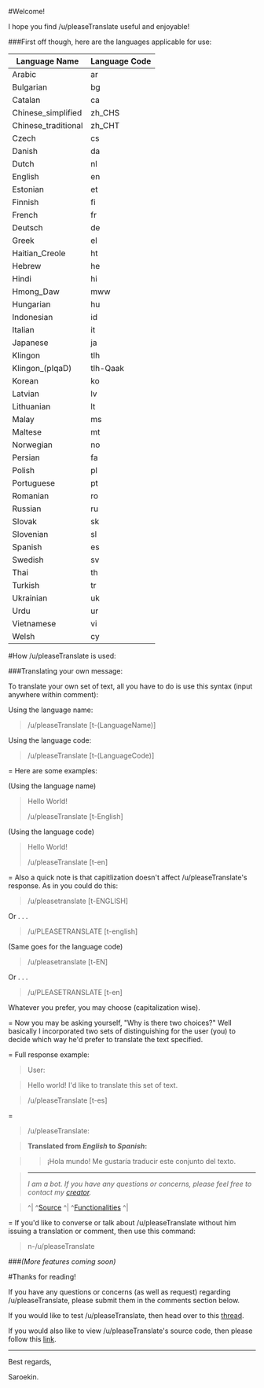 #Welcome!

I hope you find /u/pleaseTranslate useful and enjoyable!

###First off though, here are the languages applicable for use:



**Language Name**| **Language Code**
---|---
Arabic| ar
Bulgarian| bg
Catalan| ca
Chinese_simplified| zh_CHS
Chinese_traditional| zh_CHT
Czech| cs
Danish| da
Dutch| nl
English| en
Estonian| et
Finnish| fi
French| fr
Deutsch| de
Greek | el
Haitian_Creole| ht
Hebrew| he
Hindi | hi
Hmong_Daw| mww
Hungarian| hu
Indonesian| id
Italian| it
Japanese| ja
Klingon| tlh
Klingon_(pIqaD)| tlh-Qaak
Korean| ko
Latvian| lv
Lithuanian| lt
Malay| ms
Maltese| mt
Norwegian| no
Persian| fa
Polish| pl
Portuguese| pt
Romanian| ro
Russian| ru
Slovak| sk
Slovenian| sl
Spanish| es
Swedish| sv
Thai| th
Turkish| tr
Ukrainian| uk
Urdu| ur
Vietnamese| vi
Welsh| cy

#How /u/pleaseTranslate is used:

###Translating your own message:

To translate your own set of text, all you have to do is use this syntax (input anywhere within comment):

Using the language name:
>/u/pleaseTranslate [t-(LanguageName)]

Using the language code:
>/u/pleaseTranslate [t-(LanguageCode)]

=
Here are some examples:

(Using the language name)
>Hello World!
>
>/u/pleaseTranslate [t-English]

(Using the language code)
>Hello World!
>
>/u/pleaseTranslate [t-en]

=
Also a quick note is that capitlization doesn't affect /u/pleaseTranslate's response. As in you could do this:

>/u/pleasetranslate [t-ENGLISH]

Or . . .

>/u/PLEASETRANSLATE [t-english]

(Same goes for the language code)

>/u/pleasetranslate [t-EN]

Or . . .

>/u/PLEASETRANSLATE [t-en]

Whatever you prefer, you may choose (capitalization wise).

=
Now you may be asking yourself, "Why is there two choices?" Well basically I incorporated two sets of distinguishing for the user (you) to decide which way he'd prefer to translate the text specified.

=
Full response example:

>User:

>Hello world! I'd like to translate this set of text.

>/u/pleaseTranslate [t-es] 

=

>/u/pleaseTranslate:

>**Translated from *English* to *Spanish*:**

>>¡Hola mundo! Me gustaría traducir este conjunto del texto.

>---
>*I am a bot. If you have any questions or concerns, please feel free to contact my [creator](https://www.reddit.com/message/compose/?to=Saroekin&subject=/u/pleaseTranslate).*

>^| ^[Source](https://github.com/Saroekin/pleaseTranslate) ^| ^[Functionalities](https://www.reddit.com/r/Saroekin_redditBots/comments/354g14/upleasetranslate_information/) ^|

=
If you'd like to converse or talk about /u/pleaseTranslate without him issuing a translation or comment, then use this command:

>n-/u/pleaseTranslate

###*(More features coming soon)*

#Thanks for reading!

If you have any questions or concerns (as well as request) regarding /u/pleaseTranslate, please submit them in the comments section below.

If you would like to test /u/pleaseTranslate, then head over to this [thread](https://www.reddit.com/r/Saroekin_redditBots/comments/339ez3/bot_testing/).

If you would also like to view /u/pleaseTranslate's source code, then please follow this [link](https://github.com/Saroekin/GoldFact/blob/master/GoldFact.py).

---
Best regards,

Saroekin.
